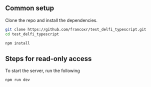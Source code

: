## Common setup

Clone the repo and install the dependencies.

```bash
git clone https://github.com/francoxr/test_delfi_typescript.git
cd test_delfi_typescript
```

```bash
npm install
```

## Steps for read-only access

To start the server, run the following

```bash
npm run dev
```

